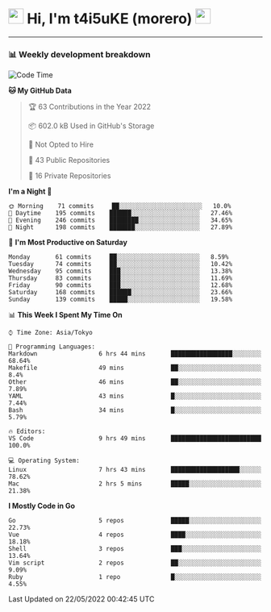 <!-- Title -->
<h1>
    <img src="https://emojis.slackmojis.com/emojis/images/1600385609/10490/cactuar.gif?1600385609" width="30"/> 
    Hi, I'm t4i5uKE (morero) 
    <img src="https://emojis.slackmojis.com/emojis/images/1600385609/10490/cactuar.gif?1600385609" width="30"/>
</h1>

---

<h3> 📊 Weekly development breakdown </h3>
<!-- waka-readme-stats -->

<!--START_SECTION:waka-->
![Code Time](http://img.shields.io/badge/Code%20Time-1%2C061%20hrs%2035%20mins-blue)

**🐱 My GitHub Data** 

> 🏆 63 Contributions in the Year 2022
 > 
> 📦 602.0 kB Used in GitHub's Storage 
 > 
> 🚫 Not Opted to Hire
 > 
> 📜 43 Public Repositories 
 > 
> 🔑 16 Private Repositories  
 > 
**I'm a Night 🦉** 

```text
🌞 Morning    71 commits     ██░░░░░░░░░░░░░░░░░░░░░░░   10.0% 
🌆 Daytime    195 commits    ██████░░░░░░░░░░░░░░░░░░░   27.46% 
🌃 Evening    246 commits    ████████░░░░░░░░░░░░░░░░░   34.65% 
🌙 Night      198 commits    ███████░░░░░░░░░░░░░░░░░░   27.89%

```
📅 **I'm Most Productive on Saturday** 

```text
Monday       61 commits     ██░░░░░░░░░░░░░░░░░░░░░░░   8.59% 
Tuesday      74 commits     ██░░░░░░░░░░░░░░░░░░░░░░░   10.42% 
Wednesday    95 commits     ███░░░░░░░░░░░░░░░░░░░░░░   13.38% 
Thursday     83 commits     ███░░░░░░░░░░░░░░░░░░░░░░   11.69% 
Friday       90 commits     ███░░░░░░░░░░░░░░░░░░░░░░   12.68% 
Saturday     168 commits    ██████░░░░░░░░░░░░░░░░░░░   23.66% 
Sunday       139 commits    █████░░░░░░░░░░░░░░░░░░░░   19.58%

```


📊 **This Week I Spent My Time On** 

```text
⌚︎ Time Zone: Asia/Tokyo

💬 Programming Languages: 
Markdown                 6 hrs 44 mins       █████████████████░░░░░░░░   68.64% 
Makefile                 49 mins             ██░░░░░░░░░░░░░░░░░░░░░░░   8.4% 
Other                    46 mins             ██░░░░░░░░░░░░░░░░░░░░░░░   7.89% 
YAML                     43 mins             █░░░░░░░░░░░░░░░░░░░░░░░░   7.44% 
Bash                     34 mins             █░░░░░░░░░░░░░░░░░░░░░░░░   5.79%

🔥 Editors: 
VS Code                  9 hrs 49 mins       █████████████████████████   100.0%

💻 Operating System: 
Linux                    7 hrs 43 mins       ███████████████████░░░░░░   78.62% 
Mac                      2 hrs 5 mins        █████░░░░░░░░░░░░░░░░░░░░   21.38%

```

**I Mostly Code in Go** 

```text
Go                       5 repos             █████░░░░░░░░░░░░░░░░░░░░   22.73% 
Vue                      4 repos             ████░░░░░░░░░░░░░░░░░░░░░   18.18% 
Shell                    3 repos             ███░░░░░░░░░░░░░░░░░░░░░░   13.64% 
Vim script               2 repos             ██░░░░░░░░░░░░░░░░░░░░░░░   9.09% 
Ruby                     1 repo              █░░░░░░░░░░░░░░░░░░░░░░░░   4.55%

```



 Last Updated on 22/05/2022 00:42:45 UTC
<!--END_SECTION:waka-->

